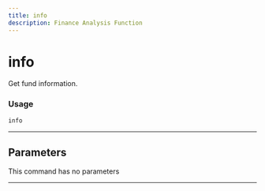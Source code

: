 ```yaml
---
title: info
description: Finance Analysis Function
---
```


# info

Get fund information.

### Usage

```python
info
```

---

## Parameters

This command has no parameters


---

